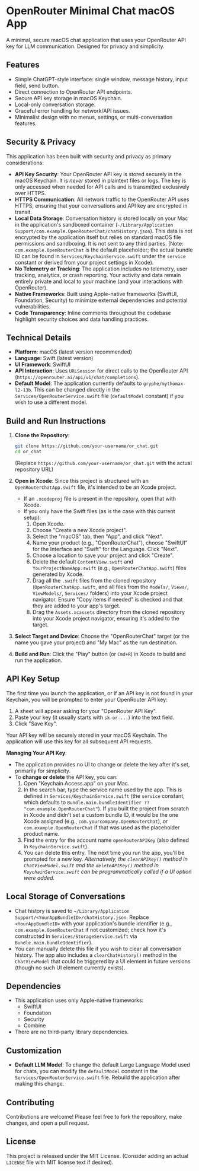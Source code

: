 # OpenRouter Minimal Chat macOS App

A minimal, secure macOS chat application that uses your OpenRouter API key for LLM communication. Designed for privacy and simplicity.

## Features

- Simple ChatGPT-style interface: single window, message history, input field, send button.
- Direct connection to OpenRouter API endpoints.
- Secure API key storage in macOS Keychain.
- Local-only conversation storage.
- Graceful error handling for network/API issues.
- Minimalist design with no menus, settings, or multi-conversation features.

## Security & Privacy

This application has been built with security and privacy as primary considerations:

- **API Key Security**: Your OpenRouter API key is stored securely in the macOS Keychain. It is *never* stored in plaintext files or logs. The key is only accessed when needed for API calls and is transmitted exclusively over HTTPS.
- **HTTPS Communication**: All network traffic to the OpenRouter API uses HTTPS, ensuring that your conversations and API key are encrypted in transit.
- **Local Data Storage**: Conversation history is stored locally on your Mac in the application's sandboxed container (`~/Library/Application Support/com.example.OpenRouterChat/chatHistory.json`). This data is not encrypted by the application itself but relies on standard macOS file permissions and sandboxing. It is not sent to any third parties. (Note: `com.example.OpenRouterChat` is the default placeholder; the actual bundle ID can be found in `Services/KeychainService.swift` under the `service` constant or derived from your project settings in Xcode).
- **No Telemetry or Tracking**: The application includes no telemetry, user tracking, analytics, or crash reporting. Your activity and data remain entirely private and local to your machine (and your interactions with OpenRouter).
- **Native Frameworks**: Built using Apple-native frameworks (SwiftUI, Foundation, Security) to minimize external dependencies and potential vulnerabilities.
- **Code Transparency**: Inline comments throughout the codebase highlight security choices and data handling practices.

## Technical Details

- **Platform**: macOS (latest version recommended)
- **Language**: Swift (latest version)
- **UI Framework**: SwiftUI
- **API Interaction**: Uses `URLSession` for direct calls to the OpenRouter API (`https://openrouter.ai/api/v1/chat/completions`).
- **Default Model**: The application currently defaults to `gryphe/mythomax-l2-13b`. This can be changed directly in the `Services/OpenRouterService.swift` file (`defaultModel` constant) if you wish to use a different model.

## Build and Run Instructions

1.  **Clone the Repository**:
    ```bash
    git clone https://github.com/your-username/or_chat.git
    cd or_chat
    ```
    (Replace `https://github.com/your-username/or_chat.git` with the actual repository URL)

2.  **Open in Xcode**:
    Since this project is structured with an `OpenRouterChatApp.swift` file, it's intended to be an Xcode project.
    - If an `.xcodeproj` file is present in the repository, open that with Xcode.
    - If you only have the Swift files (as is the case with this current setup):
        1. Open Xcode.
        2. Choose "Create a new Xcode project".
        3. Select the "macOS" tab, then "App", and click "Next".
        4. Name your product (e.g., "OpenRouterChat"), choose "SwiftUI" for the Interface and "Swift" for the Language. Click "Next".
        5. Choose a location to save your project and click "Create".
        6. Delete the default `ContentView.swift` and `YourProjectNameApp.swift` (e.g., `OpenRouterChatApp.swift`) files generated by Xcode.
        7. Drag all the `.swift` files from the cloned repository (`OpenRouterChatApp.swift`, and all files from the `Models/`, `Views/`, `ViewModels/`, `Services/` folders) into your Xcode project navigator. Ensure "Copy items if needed" is checked and that they are added to your app's target.
        8. Drag the `Assets.xcassets` directory from the cloned repository into your Xcode project navigator, ensuring it's added to the target.

3.  **Select Target and Device**:
    Choose the "OpenRouterChat" target (or the name you gave your project) and "My Mac" as the run destination.

4.  **Build and Run**:
    Click the "Play" button (or `Cmd+R`) in Xcode to build and run the application.

## API Key Setup

The first time you launch the application, or if an API key is not found in your Keychain, you will be prompted to enter your OpenRouter API key:

1.  A sheet will appear asking for your "OpenRouter API Key".
2.  Paste your key (it usually starts with `sk-or-...`) into the text field.
3.  Click "Save Key".

Your API key will be securely stored in your macOS Keychain. The application will use this key for all subsequent API requests.

**Managing Your API Key**:
- The application provides no UI to change or delete the key after it's set, primarily for simplicity.
- To **change or delete** the API key, you can:
    1.  Open "Keychain Access.app" on your Mac.
    2.  In the search bar, type the service name used by the app. This is defined in `Services/KeychainService.swift` (the `service` constant, which defaults to `Bundle.main.bundleIdentifier ?? "com.example.OpenRouterChat"`). If you built the project from scratch in Xcode and didn't set a custom bundle ID, it would be the one Xcode assigned (e.g., `com.yourcompany.OpenRouterChat`), or `com.example.OpenRouterChat` if that was used as the placeholder product name.
    3.  Find the entry for the account name `openRouterAPIKey` (also defined in `KeychainService.swift`).
    4.  You can delete this entry. The next time you run the app, you'll be prompted for a new key.
    *Alternatively, the `clearAPIKey()` method in `ChatViewModel.swift` and the `deleteAPIKey()` method in `KeychainService.swift` can be programmatically called if a UI option were added.*

## Local Storage of Conversations

-   Chat history is saved to `~/Library/Application Support/<YourAppBundleID>/chatHistory.json`. Replace `<YourAppBundleID>` with your application's bundle identifier (e.g., `com.example.OpenRouterChat` if not customized; check how it's constructed in `Services/StorageService.swift` via `Bundle.main.bundleIdentifier`).
-   You can manually delete this file if you wish to clear all conversation history. The app also includes a `clearChatHistory()` method in the `ChatViewModel` that could be triggered by a UI element in future versions (though no such UI element currently exists).

## Dependencies

-   This application uses only Apple-native frameworks:
    -   SwiftUI
    -   Foundation
    -   Security
    -   Combine
-   There are no third-party library dependencies.

## Customization

-   **Default LLM Model**: To change the default Large Language Model used for chats, you can modify the `defaultModel` constant in the `Services/OpenRouterService.swift` file. Rebuild the application after making this change.

## Contributing

Contributions are welcome! Please feel free to fork the repository, make changes, and open a pull request.

## License

This project is released under the MIT License. (Consider adding an actual `LICENSE` file with MIT license text if desired).